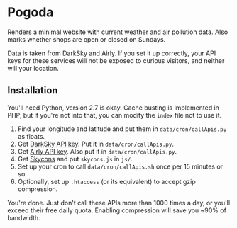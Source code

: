 # Pogoda

Renders a minimal website with current weather and air pollution data. Also marks whether shops are open or closed on Sundays.

Data is taken from DarkSky and Airly. If you set it up correctly, your API keys for these services will not be exposed to curious visitors, and neither will your location.

## Installation

You'll need Python, version 2.7 is okay. Cache busting is implemented in PHP, but if you're not into that, you can modify the `index` file not to use it.

1. Find your longitude and latitude and put them in `data/cron/callApis.py` as floats.
1. Get [DarkSky API key](https://darksky.net/dev). Put it in `data/cron/callApis.py`.
1. Get [Airly API key](https://developer.airly.eu/api). Also put it in `data/cron/callApis.py`.
1. Get [Skycons](https://github.com/darkskyapp/skycons) and put `skycons.js` in `js/`.
1. Set up your cron to call `data/cron/callApis.sh` once per 15 minutes or so.
1. Optionally, set up `.htaccess` (or its equivalent) to accept gzip compression.

You're done. Just don't call these APIs more than 1000 times a day, or you'll exceed their free daily quota. Enabling compression will save you ~90% of bandwidth.

